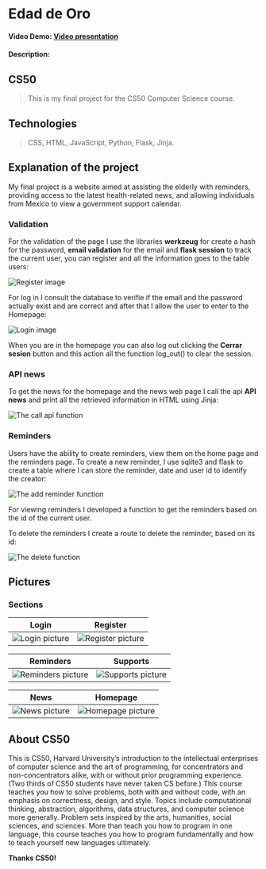 # Edad de Oro
#### Video Demo:  [Video presentation](https://youtu.be/z3TXnVzy-cw)
#### Description:

## CS50
>This is my final project for the CS50 Computer Science course.
## Technologies
>CSS, HTML, JavaScript, Python, Flask, Jinja.

## Explanation of the project
My final project is a website aimed at assisting the elderly with reminders, providing access to the latest health-related news, and allowing individuals from Mexico to view a government support calendar.

### Validation

For the validation of the page I use the libraries **werkzeug** for create a hash for the password, **email validation** for the email and **flask session** to track the current user, you can register and all the information goes to the table users:

![Register image](./images-readme/register-code.png)

For log in I consult the database to verifie if the email and the password actually exist and are correct and after that I allow the user to enter to the Homepage:

![Login image](./images-readme/login-code.png)

When you are in the homepage you can also log out clicking the **Cerrar sesion** button and this action all the function log_out() to clear the session.


### API news

To get the news for the homepage and the news web page I call the api **API news** and print all the retrieved information in HTML using Jinja:

![The call api function](./images-readme/call-api.png)

### Reminders

Users have the ability to create reminders, view them on the home page and the reminders page. To create a new reminder, I use sqlite3 and flask to create a table where I can store the reminder, date and user id to identify the creator:

![The add reminder function](./images-readme/add-reminder.png)

For viewing reminders I developed a function to get the reminders based on the id of the current user.

To delete the reminders I create a route to delete the reminder, based on its id:

![The delete function](./images-readme/delete-reminder.png)

## Pictures

### Sections

| Login                                        | Register                                           |
| -------------------------------------------- | -------------------------------------------------- |
| ![Login picture](./images-readme/login.jpeg) | ![Register picture](./images-readme/register.jpeg) |

| Reminders                                            | Supports                                           |
| ---------------------------------------------------- | -------------------------------------------------- |
| ![Reminders picture](./images-readme/reminders.jpeg) | ![Supports picture](./images-readme/supports.jpeg) |

| News                                       | Homepage                                           |
| ------------------------------------------ | -------------------------------------------------- |
| ![News picture](./images-readme/news.jpeg) | ![Homepage picture](./images-readme/homepage.jpeg) |


## About CS50

This is CS50, Harvard University’s introduction to the intellectual enterprises of computer science and the art of programming, for concentrators and non-concentrators alike, with or without prior programming experience. (Two thirds of CS50 students have never taken CS before.) This course teaches you how to solve problems, both with and without code, with an emphasis on correctness, design, and style. Topics include computational thinking, abstraction, algorithms, data structures, and computer science more generally. Problem sets inspired by the arts, humanities, social sciences, and sciences. More than teach you how to program in one language, this course teaches you how to program fundamentally and how to teach yourself new languages ultimately. 

**Thanks CS50!**